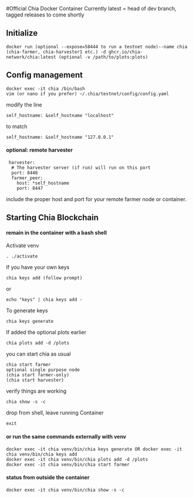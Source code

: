 #Official Chia Docker Container
Currently latest = head of dev branch, tagged releases to come shortly


## Initialize
```
docker run (optional --expose=58444 to run a testnet node)--name chia (chia-farmer, chia-harvester1 etc.) -d ghcr.io/chia-network/chia:latest (optional -v /path/to/plots:plots)
```

## Config management
```
docker exec -it chia /bin/bash
vim (or nano if you prefer) ~/.chia/testnet/config/config.yaml
```

modify the line
```
self_hostname: &self_hostname "localhost"
```
to match
```
self_hostname: &self_hostname "127.0.0.1"
```

#### optional: remote harvester

```
 harvester:
  # The harvester server (if run) will run on this port
  port: 8448
  farmer_peer:
    host: *self_hostname
    port: 8447
```
include the proper host and port for your remote farmer node or container.

## Starting Chia Blockchain

#### remain in the container with a bash shell

Activate venv
```
. ./activate
```

If you have your own keys
```
chia keys add (follow prompt)
```
or
```
echo "keys" | chia keys add -
```

To generate keys
```
chia keys generate
```

If added the optional plots earlier

```
chia plots add -d /plots
```

you can start chia as usual
```
chia start farmer
optional single purpose node
(chia start farmer-only)
(chia start harvester)
```

verify things are working
```
chia show -s -c
```

drop from shell, leave running Container
```
exit
```
#### or run the same commands externally with venv
```
docker exec -it chia venv/bin/chia keys generate OR docker exec -it chia venv/bin/chia keys add
docker exec -it chia venv/bin/chia plots add -d /plots
docker exec -it chia venv/bin/chia start farmer
```

#### status from outside the container

```
docker exec -it chia venv/bin/chia show -s -c
```
